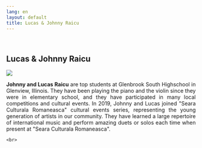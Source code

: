 ```yaml
---
lang: en
layout: default
title: Lucas & Johnny Raicu
---
```


<br>
<div class="container">
    <h2>Lucas & Johnny Raicu</h2>
    <div class="row">
        <div class="col-sm-5">
            <img class="img img-responsive" src="{{ site.baseurl }}/img/music/viori.jpg" />
        </div> 
        <div class="col-sm-4">
            <p style="text-align: justify"><strong>Johnny and Lucas Raicu</strong> are top students at Glenbrook South Highschool in Glenview, Illinois. They have been playing the piano and the violin since they were in elementary school, and they have participated in many local competitions and cultural events. In 2019, Johnny and Lucas joined "Seara Culturala Romaneasca" cultural events series, representing the young generation of artists in our community. They have learned a large repertoire of international music and perform amazing duets or solos each time when present at "Seara Culturala Romaneasca".
             </p>
        </div>
    </div>

    <br>   
</div>
<br>
<br>